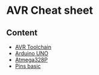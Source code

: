 # AVR Cheat sheet

## Content 

- [AVR Toolchain](/docs/avr-toolchain.md)
- [Arduino UNO](/docs/arduino-uno.md)
- [Atmega328P](/docs/atmega-328p.md)
- [Pins basic](/docs//pins-basic.md)